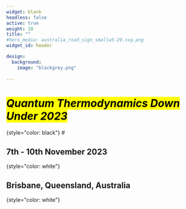 ```yaml
---
widget: blank
headless: false
active: true
weight: 10
title: ""
#hero_media: australia_road_sign_smallw5-29.svg.png
widget_id: header

design:
  background:
    image: "blackgrey.png"
    
---
```


# <mark>*Quantum Thermodynamics Down Under 2023*</mark>
{style="color: black"}
#<br>

## 7th - 10th November 2023
{style="color: white"}
## Brisbane, Queensland, Australia
{style="color: white"}
